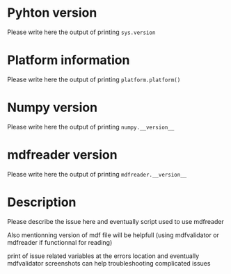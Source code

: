 # Pyhton version 
Please write here the output of printing ``sys.version``

# Platform information
Please write here the output of printing ``platform.platform()``

# Numpy version
Please write here the output of printing ``numpy.__version__``

# mdfreader version
Please write here the output of printing ``mdfreader.__version__``

# Description
Please describe the issue here and eventually script used to use mdfreader

Also mentionning version of mdf file will be helpfull (using mdfvalidator or mdfreader if functionnal for reading)

print of issue related variables at the errors location and eventually mdfvalidator screenshots can help troubleshooting complicated issues
